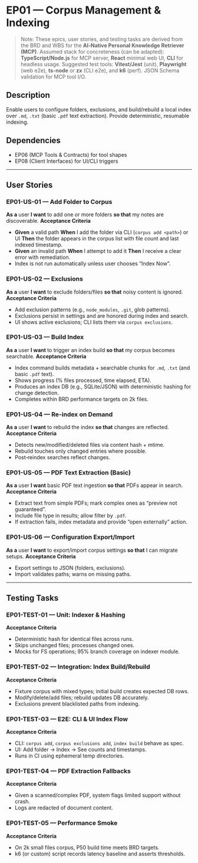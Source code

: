 # EP01 — Corpus Management & Indexing


> Note: These epics, user stories, and testing tasks are derived from the BRD and WBS for the **AI‑Native Personal Knowledge Retriever (MCP)**.
> Assumed stack for concreteness (can be adapted): **TypeScript/Node.js** for MCP server, **React** minimal web UI, **CLI** for headless usage.
> Suggested test tools: **Vitest/Jest** (unit), **Playwright** (web e2e), **ts-node** or **zx** (CLI e2e), and **k6** (perf). JSON Schema validation for MCP tool I/O.


## Description
Enable users to configure folders, exclusions, and build/rebuild a local index over `.md`, `.txt` (basic `.pdf` text extraction). Provide deterministic, resumable indexing.

## Dependencies
- EP06 (MCP Tools & Contracts) for tool shapes
- EP08 (Client Interfaces) for UI/CLI triggers

---

## User Stories

### EP01-US-01 — Add Folder to Corpus
**As a** user **I want** to add one or more folders **so that** my notes are discoverable.
**Acceptance Criteria**
- **Given** a valid path
  **When** I add the folder via CLI (`corpus add <path>`) or UI
  **Then** the folder appears in the corpus list with file count and last indexed timestamp.
- **Given** an invalid path
  **When** I attempt to add it
  **Then** I receive a clear error with remediation.
- Index is not run automatically unless user chooses “Index Now”.

### EP01-US-02 — Exclusions
**As a** user **I want** to exclude folders/files **so that** noisy content is ignored.
**Acceptance Criteria**
- Add exclusion patterns (e.g., `node_modules`, `.git`, glob patterns).
- Exclusions persist in settings and are honored during index and search.
- UI shows active exclusions; CLI lists them via `corpus exclusions`.

### EP01-US-03 — Build Index
**As a** user **I want** to trigger an index build **so that** my corpus becomes searchable.
**Acceptance Criteria**
- Index command builds metadata + searchable chunks for `.md`, `.txt` (and basic `.pdf` text).
- Shows progress (% files processed, time elapsed, ETA).
- Produces an index DB (e.g., SQLite/JSON) with deterministic hashing for change detection.
- Completes within BRD performance targets on 2k files.

### EP01-US-04 — Re-index on Demand
**As a** user **I want** to rebuild the index **so that** changes are reflected.
**Acceptance Criteria**
- Detects new/modified/deleted files via content hash + mtime.
- Rebuild touches only changed entries where possible.
- Post‑reindex searches reflect changes.

### EP01-US-05 — PDF Text Extraction (Basic)
**As a** user **I want** basic PDF text ingestion **so that** PDFs appear in search.
**Acceptance Criteria**
- Extract text from simple PDFs; mark complex ones as “preview not guaranteed”.
- Include file type in results; allow filter by `.pdf`.
- If extraction fails, index metadata and provide “open externally” action.

### EP01-US-06 — Configuration Export/Import
**As a** user **I want** to export/import corpus settings **so that** I can migrate setups.
**Acceptance Criteria**
- Export settings to JSON (folders, exclusions).
- Import validates paths; warns on missing paths.

---

## Testing Tasks

### EP01-TEST-01 — Unit: Indexer & Hashing
**Acceptance Criteria**
- Deterministic hash for identical files across runs.
- Skips unchanged files; processes changed ones.
- Mocks for FS operations; 95% branch coverage on indexer module.

### EP01-TEST-02 — Integration: Index Build/Rebuild
**Acceptance Criteria**
- Fixture corpus with mixed types; initial build creates expected DB rows.
- Modify/delete/add files; rebuild updates DB accurately.
- Exclusions prevent blacklisted paths from indexing.

### EP01-TEST-03 — E2E: CLI & UI Index Flow
**Acceptance Criteria**
- CLI: `corpus add`, `corpus exclusions add`, `index build` behave as spec.
- UI: Add folder → Index → See counts and timestamps.
- Runs in CI using ephemeral temp directories.

### EP01-TEST-04 — PDF Extraction Fallbacks
**Acceptance Criteria**
- Given a scanned/complex PDF, system flags limited support without crash.
- Logs are redacted of document content.

### EP01-TEST-05 — Performance Smoke
**Acceptance Criteria**
- On 2k small files corpus, P50 build time meets BRD targets.
- k6 (or custom) script records latency baseline and asserts thresholds.
